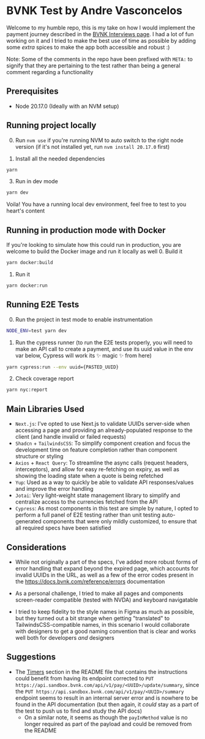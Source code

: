 # BVNK Test by Andre Vasconcelos

Welcome to my humble repo, this is my take on how I would implement the payment journey described in the [BVNK Interviews page](https://github.com/BVNK-Interviews/frontend-hpp-test). I had a lot of fun working on it and I tried to make the best use of time as possible by adding some _extra_ spices to make the app both accessible and robust :)

Note: Some of the comments in the repo have been prefixed with `META:` to signify that they are pertaining to the test rather than being a general comment regarding a functionality

## Prerequisites

- Node 20.17.0 (Ideally with an NVM setup)

## Running project locally

0. Run `nvm use` if you're running NVM to auto switch to the right node version (if it's not installed yet, run `nvm install 20.17.0` first)

1. Install all the needed dependencies

```bash
yarn
```

3. Run in dev mode

```bash
yarn dev
```

Voila! You have a running local dev environment, feel free to test to you heart's content

## Running in production mode with Docker

If you're looking to simulate how this could run in production, you are welcome to build the Docker image and run it locally as well 0. Build it

```bash
yarn docker:build
```

1. Run it

```bash
yarn docker:run
```

## Running E2E Tests

0. Run the project in test mode to enable instrumentation

```bash
NODE_ENV=test yarn dev
```

1. Run the cypress runner (to run the E2E tests properly, you will need to make an API call to create a payment, and use its uuid value in the env var below, Cypress will work its ✨ magic ✨ from here)

```bash
yarn cypress:run --env uuid={PASTED_UUID}
```

2. Check coverage report

```bash
yarn nyc:report
```

## Main Libraries Used

- `Next.js`: I've opted to use Next.js to validate UUIDs server-side when accessing a page and providing an already-populated response to the client (and handle invalid or failed requests)
- `Shadcn` + `TailwindsCSS`: To simplify component creation and focus the development time on feature completion rather than component structure or styling
- `Axios` + `React Query`: To streamline the async calls (request headers, interceptors), and allow for easy re-fetching on expiry, as well as showing the loading state when a quote is being refetched
- `Yup`: Used as a way to quickly be able to validate API responses/values and improve the error handling
- `Jotai`: Very light-weight state management library to simplify and centralize access to the currencies fetched from the API
- `Cypress`: As most components in this test are simple by nature, I opted to perform a full panel of E2E testing rather than unit testing auto-generated components that were only mildly customized, to ensure that all required specs have been satisfied

## Considerations

- While not originally a part of the specs, I've added more robust forms of error handling that expand beyond the expired page, which accounts for invalid UUIDs in the URL, as well as a few of the error codes present in the https://docs.bvnk.com/reference/errors documentation

- As a personal challenge, I tried to make all pages and components screen-reader compatible (tested with NVDA) and keyboard navigatable

- I tried to keep fidelity to the style names in Figma as much as possible, but they turned out a bit strange when getting "translated" to TailwindsCSS-compatible names, in this scenario I would collaborate with designers to get a good naming convention that is clear and works well both for developers _and_ designers

## Suggestions

- The [Timers](https://github.com/BVNK-Interviews/frontend-hpp-test?tab=readme-ov-file#timers) section in the README file that contains the instructions could benefit from having its endpoint corrected to `PUT https://api.sandbox.bvnk.com/api/v1/pay/<UUID>/update/summary`, since the `PUT https://api.sandbox.bvnk.com/api/v1/pay/<UUID>/summary` endpoint seems to result in an internal server error and is nowhere to be found in the API documentation (but then again, it _could_ stay as a part of the test to push us to find and study the API docs)
  - On a similar note, it seems as though the `payInMethod` value is no longer required as part of the payload and could be removed from the README
